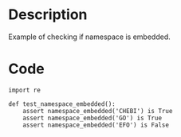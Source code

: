# Description
Example of checking if namespace is embedded.

# Code
```
import re

def test_namespace_embedded():
    assert namespace_embedded('CHEBI') is True
    assert namespace_embedded('GO') is True
    assert namespace_embedded('EFO') is False

```
